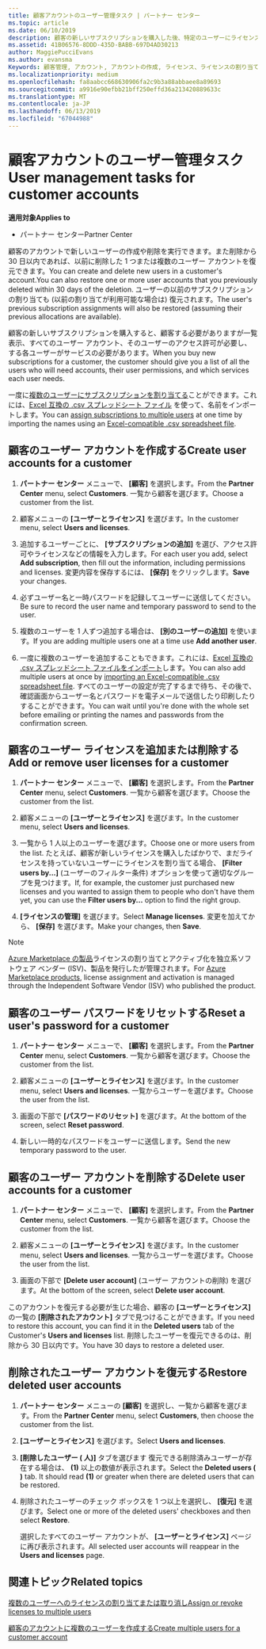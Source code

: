 ```yaml
---
title: 顧客アカウントのユーザー管理タスク | パートナー センター
ms.topic: article
ms.date: 06/10/2019
description: 顧客の新しいサブスクリプションを購入した後、特定のユーザーにライセンスを割り当てることができます。
ms.assetid: 41B06576-8DDD-435D-BABB-697D4AD30213
author: MaggiePucciEvans
ms.author: evansma
Keywords: 顧客管理, アカウント, アカウントの作成, ライセンス、ライセンスの割り当て, ユーザー管理, パスワード, パスワードのリセット, パスワードの変更
ms.localizationpriority: medium
ms.openlocfilehash: fa8aabcc668630906fa2c9b3a88abbaee8a89693
ms.sourcegitcommit: a9916e90efbb21bff250effd36a213420889633c
ms.translationtype: MT
ms.contentlocale: ja-JP
ms.lasthandoff: 06/13/2019
ms.locfileid: "67044988"
---
```

# <a name="user-management-tasks-for-customer-accounts"></a><span data-ttu-id="bf549-104">顧客アカウントのユーザー管理タスク</span><span class="sxs-lookup"><span data-stu-id="bf549-104">User management tasks for customer accounts</span></span>

<span data-ttu-id="bf549-105">**適用対象**</span><span class="sxs-lookup"><span data-stu-id="bf549-105">**Applies to**</span></span>

-  <span data-ttu-id="bf549-106">パートナー センター</span><span class="sxs-lookup"><span data-stu-id="bf549-106">Partner Center</span></span>

<span data-ttu-id="bf549-107">顧客のアカウントで新しいユーザーの作成や削除を実行できます。また削除から 30 日以内であれば、以前に削除した 1 つまたは複数のユーザー アカウントを復元できます。</span><span class="sxs-lookup"><span data-stu-id="bf549-107">You can create and delete new users in a customer's account.You can also restore one or more user accounts that you previously deleted within 30 days of the deletion.</span></span> <span data-ttu-id="bf549-108">ユーザーの以前のサブスクリプションの割り当ても (以前の割り当てが利用可能な場合は) 復元されます。</span><span class="sxs-lookup"><span data-stu-id="bf549-108">The user's previous subscription assignments will also be restored (assuming their previous allocations are available).</span></span>

<span data-ttu-id="bf549-109">顧客の新しいサブスクリプションを購入すると、顧客する必要がありますが一覧表示、すべてのユーザー アカウント、そのユーザーのアクセス許可が必要し、する各ユーザーがサービスの必要があります。</span><span class="sxs-lookup"><span data-stu-id="bf549-109">When you buy new subscriptions for a customer, the customer should give you a list of all the users who will need accounts, their user permissions, and which services each user needs.</span></span>  

<span data-ttu-id="bf549-110">一度に[複数のユーザーにサブスクリプションを割り当てる](bulk-license-provisioning-for-multiple-users.md)ことができます。これには、[Excel 互換の .csv スプレッドシート ファイル](adding-multiple-users-to-a-customer-account.md) を使って、名前をインポートします。</span><span class="sxs-lookup"><span data-stu-id="bf549-110">You can [assign subscriptions to multiple users](bulk-license-provisioning-for-multiple-users.md) at one time by importing the names using an [Excel-compatible .csv spreadsheet file](adding-multiple-users-to-a-customer-account.md).</span></span>

<a href="" id="createuseraccounts"></a>

## <a name="create-user-accounts-for-a-customer"></a><span data-ttu-id="bf549-111">顧客のユーザー アカウントを作成する</span><span class="sxs-lookup"><span data-stu-id="bf549-111">Create user accounts for a customer</span></span>

1.  <span data-ttu-id="bf549-112">**パートナー センター** メニューで、 **[顧客]** を選択します。</span><span class="sxs-lookup"><span data-stu-id="bf549-112">From the **Partner Center** menu, select **Customers**.</span></span> <span data-ttu-id="bf549-113">一覧から顧客を選びます。</span><span class="sxs-lookup"><span data-stu-id="bf549-113">Choose a customer from the list.</span></span>

2.  <span data-ttu-id="bf549-114">顧客メニューの **[ユーザーとライセンス]** を選びます。</span><span class="sxs-lookup"><span data-stu-id="bf549-114">In the customer menu, select **Users and licenses**.</span></span>

3.  <span data-ttu-id="bf549-115">追加するユーザーごとに、 **[サブスクリプションの追加]** を選び、アクセス許可やライセンスなどの情報を入力します。</span><span class="sxs-lookup"><span data-stu-id="bf549-115">For each user you add, select **Add subscription**, then fill out the information, including permissions and licenses.</span></span> <span data-ttu-id="bf549-116">変更内容を保存するには、 **[保存]** をクリックします。</span><span class="sxs-lookup"><span data-stu-id="bf549-116">**Save** your changes.</span></span>

4.  <span data-ttu-id="bf549-117">必ずユーザー名と一時パスワードを記録してユーザーに送信してください。</span><span class="sxs-lookup"><span data-stu-id="bf549-117">Be sure to record the user name and temporary password to send to the user.</span></span>

5.  <span data-ttu-id="bf549-118">複数のユーザーを 1 人ずつ追加する場合は、 **[別のユーザーの追加]** を使います。</span><span class="sxs-lookup"><span data-stu-id="bf549-118">If you are adding multiple users one at a time use **Add another user**.</span></span>

6. <span data-ttu-id="bf549-119">一度に複数のユーザーを追加することもできます。これには、[Excel 互換の .csv スプレッドシート ファイルをインポート](adding-multiple-users-to-a-customer-account.md)します。</span><span class="sxs-lookup"><span data-stu-id="bf549-119">You can also add multiple users at once by [importing an Excel-compatible .csv spreadsheet file](adding-multiple-users-to-a-customer-account.md).</span></span> <span data-ttu-id="bf549-120">すべてのユーザーの設定が完了するまで待ち、その後で、確認画面からユーザー名とパスワードを電子メールで送信したり印刷したりすることができます。</span><span class="sxs-lookup"><span data-stu-id="bf549-120">You can wait until you're done with the whole set before emailing or printing the names and passwords from the confirmation screen.</span></span>

<a href="" id="userlicensing"></a>

## <a name="add-or-remove-user-licenses-for-a-customer"></a><span data-ttu-id="bf549-121">顧客のユーザー ライセンスを追加または削除する</span><span class="sxs-lookup"><span data-stu-id="bf549-121">Add or remove user licenses for a customer</span></span>

1.  <span data-ttu-id="bf549-122">**パートナー センター** メニューで、 **[顧客]** を選択します。</span><span class="sxs-lookup"><span data-stu-id="bf549-122">From the **Partner Center** menu, select **Customers**.</span></span> <span data-ttu-id="bf549-123">一覧から顧客を選びます。</span><span class="sxs-lookup"><span data-stu-id="bf549-123">Choose the customer from the list.</span></span>

2.  <span data-ttu-id="bf549-124">顧客メニューの **[ユーザーとライセンス]** を選びます。</span><span class="sxs-lookup"><span data-stu-id="bf549-124">In the customer menu, select **Users and licenses**.</span></span>

3.  <span data-ttu-id="bf549-125">一覧から 1 人以上のユーザーを選びます。</span><span class="sxs-lookup"><span data-stu-id="bf549-125">Choose one or more users from the list.</span></span> <span data-ttu-id="bf549-126">たとえば、顧客が新しいライセンスを購入したばかりで、まだライセンスを持っていないユーザーにライセンスを割り当てる場合、 **[Filter users by...]** (ユーザーのフィルター条件) オプションを使って適切なグループを見つけます。</span><span class="sxs-lookup"><span data-stu-id="bf549-126">If, for example, the customer just purchased new licenses and you wanted to assign them to people who don't have them yet, you can use the **Filter users by...** option to find the right group.</span></span>

4.  <span data-ttu-id="bf549-127">**[ライセンスの管理]** を選びます。</span><span class="sxs-lookup"><span data-stu-id="bf549-127">Select **Manage licenses**.</span></span> <span data-ttu-id="bf549-128">変更を加えてから、 **[保存]** を選びます。</span><span class="sxs-lookup"><span data-stu-id="bf549-128">Make your changes, then **Save**.</span></span>

> [!NOTE]
> <span data-ttu-id="bf549-129">[Azure Marketplace の製品](sell-marketplace-products.md)ライセンスの割り当てとアクティブ化を独立系ソフトウェア ベンダー (ISV)、製品を発行したが管理されます。</span><span class="sxs-lookup"><span data-stu-id="bf549-129">For [Azure Marketplace products](sell-marketplace-products.md), license assignment and activation is managed through the Independent Software Vendor (ISV) who published the product.</span></span>

<a href="" id="resetpassword"></a>

## <a name="reset-a-users-password-for-a-customer"></a><span data-ttu-id="bf549-130">顧客のユーザー パスワードをリセットする</span><span class="sxs-lookup"><span data-stu-id="bf549-130">Reset a user's password for a customer</span></span>

1.  <span data-ttu-id="bf549-131">**パートナー センター** メニューで、 **[顧客]** を選択します。</span><span class="sxs-lookup"><span data-stu-id="bf549-131">From the **Partner Center** menu, select **Customers**.</span></span> <span data-ttu-id="bf549-132">一覧から顧客を選びます。</span><span class="sxs-lookup"><span data-stu-id="bf549-132">Choose the customer from the list.</span></span>

2.  <span data-ttu-id="bf549-133">顧客メニューの **[ユーザーとライセンス]** を選びます。</span><span class="sxs-lookup"><span data-stu-id="bf549-133">In the customer menu, select **Users and licenses**.</span></span> <span data-ttu-id="bf549-134">一覧からユーザーを選びます。</span><span class="sxs-lookup"><span data-stu-id="bf549-134">Choose the user from the list.</span></span>

3.  <span data-ttu-id="bf549-135">画面の下部で **[パスワードのリセット]** を選びます。</span><span class="sxs-lookup"><span data-stu-id="bf549-135">At the bottom of the screen, select **Reset password**.</span></span> 

4.  <span data-ttu-id="bf549-136">新しい一時的なパスワードをユーザーに送信します。</span><span class="sxs-lookup"><span data-stu-id="bf549-136">Send the new temporary password to the user.</span></span>

<a href="" id="deleteuseraccounts"></a>

## <a name="delete-user-accounts-for-a-customer"></a><span data-ttu-id="bf549-137">顧客のユーザー アカウントを削除する</span><span class="sxs-lookup"><span data-stu-id="bf549-137">Delete user accounts for a customer</span></span>

1.  <span data-ttu-id="bf549-138">**パートナー センター** メニューで、 **[顧客]** を選択します。</span><span class="sxs-lookup"><span data-stu-id="bf549-138">From the **Partner Center** menu, select **Customers**.</span></span> <span data-ttu-id="bf549-139">一覧から顧客を選びます。</span><span class="sxs-lookup"><span data-stu-id="bf549-139">Choose the customer from the list.</span></span>

2.  <span data-ttu-id="bf549-140">顧客メニューの **[ユーザーとライセンス]** を選びます。</span><span class="sxs-lookup"><span data-stu-id="bf549-140">In the customer menu, select **Users and licenses**.</span></span> <span data-ttu-id="bf549-141">一覧からユーザーを選びます。</span><span class="sxs-lookup"><span data-stu-id="bf549-141">Choose the user from the list.</span></span>

3.  <span data-ttu-id="bf549-142">画面の下部で **[Delete user account]** (ユーザー アカウントの削除) を選びます。</span><span class="sxs-lookup"><span data-stu-id="bf549-142">At the bottom of the screen, select **Delete user account**.</span></span>

<span data-ttu-id="bf549-143">このアカウントを復元する必要が生じた場合、顧客の **[ユーザーとライセンス]** の一覧の **[削除されたアカウント]** タブで見つけることができます。</span><span class="sxs-lookup"><span data-stu-id="bf549-143">If you need to restore this account, you can find it in the **Deleted users** tab of the Customer's **Users and licenses** list.</span></span> <span data-ttu-id="bf549-144">削除したユーザーを復元できるのは、削除から 30 日以内です。</span><span class="sxs-lookup"><span data-stu-id="bf549-144">You have 30 days to restore a deleted user.</span></span>

<a href="" id="restoreuseraccounts"></a>

## <a name="restore-deleted-user-accounts"></a><span data-ttu-id="bf549-145">削除されたユーザー アカウントを復元する</span><span class="sxs-lookup"><span data-stu-id="bf549-145">Restore deleted user accounts</span></span>

1.  <span data-ttu-id="bf549-146">**パートナー センター** メニューの **[顧客]** を選択し、一覧から顧客を選びます。</span><span class="sxs-lookup"><span data-stu-id="bf549-146">From the **Partner Center** menu, select **Customers**, then choose the customer from the list.</span></span>

2.  <span data-ttu-id="bf549-147">**[ユーザーとライセンス]** を選びます。</span><span class="sxs-lookup"><span data-stu-id="bf549-147">Select **Users and licenses**.</span></span>

3.  <span data-ttu-id="bf549-148">**[削除したユーザー ( 人)]** タブを選びます 復元できる削除済みユーザーが存在する場合は、 **(1)** 以上の数値が表示されます。</span><span class="sxs-lookup"><span data-stu-id="bf549-148">Select the **Deleted users ( )** tab. It should read **(1)** or greater when there are deleted users that can be restored.</span></span>

4.  <span data-ttu-id="bf549-149">削除されたユーザーのチェック ボックスを 1 つ以上を選択し、 **[復元]** を選びます。</span><span class="sxs-lookup"><span data-stu-id="bf549-149">Select one or more of the deleted users' checkboxes and then select **Restore**.</span></span>

    <span data-ttu-id="bf549-150">選択したすべてのユーザー アカウントが、 **[ユーザーとライセンス]** ページに再び表示されます。</span><span class="sxs-lookup"><span data-stu-id="bf549-150">All selected user accounts will reappear in the **Users and licenses** page.</span></span>

## <a name="related-topics"></a><span data-ttu-id="bf549-151">関連トピック</span><span class="sxs-lookup"><span data-stu-id="bf549-151">Related topics</span></span>


[<span data-ttu-id="bf549-152">複数のユーザーへのライセンスの割り当てまたは取り消し</span><span class="sxs-lookup"><span data-stu-id="bf549-152">Assign or revoke licenses to multiple users</span></span>](bulk-license-provisioning-for-multiple-users.md)

[<span data-ttu-id="bf549-153">顧客のアカウントに複数のユーザーを作成する</span><span class="sxs-lookup"><span data-stu-id="bf549-153">Create multiple users for a customer account</span></span>](adding-multiple-users-to-a-customer-account.md)